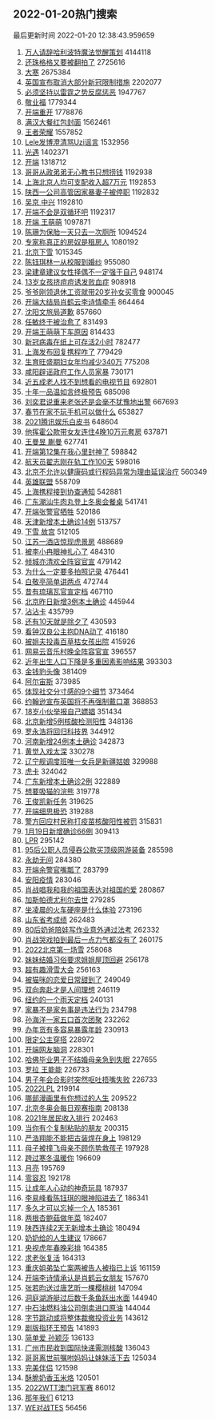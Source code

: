## 2022-01-20热门搜索 
最后更新时间 2022-01-20 12:38:43.959659 
1. [万人请辞哈利波特魔法觉醒策划](https://s.weibo.com/weibo?q=%E4%B8%87%E4%BA%BA%E8%AF%B7%E8%BE%9E%E5%93%88%E5%88%A9%E6%B3%A2%E7%89%B9%E9%AD%94%E6%B3%95%E8%A7%89%E9%86%92%E7%AD%96%E5%88%92&Refer=top) 4144118
1. [还珠格格又要被翻拍了](https://s.weibo.com/weibo?q=%23%E8%BF%98%E7%8F%A0%E6%A0%BC%E6%A0%BC%E5%8F%88%E8%A6%81%E8%A2%AB%E7%BF%BB%E6%8B%8D%E4%BA%86%23&Refer=top) 2725616
1. [大寒](https://s.weibo.com/weibo?q=%E5%A4%A7%E5%AF%92&Refer=top) 2675384
1. [英国宣布取消大部分新冠限制措施](https://s.weibo.com/weibo?q=%23%E8%8B%B1%E5%9B%BD%E5%AE%A3%E5%B8%83%E5%8F%96%E6%B6%88%E5%A4%A7%E9%83%A8%E5%88%86%E6%96%B0%E5%86%A0%E9%99%90%E5%88%B6%E6%8E%AA%E6%96%BD%23&Refer=top) 2202077
1. [必须坚持以雷霆之势反腐惩恶](https://s.weibo.com/weibo?q=%23%E5%BF%85%E9%A1%BB%E5%9D%9A%E6%8C%81%E4%BB%A5%E9%9B%B7%E9%9C%86%E4%B9%8B%E5%8A%BF%E5%8F%8D%E8%85%90%E6%83%A9%E6%81%B6%23&Refer=top) 1947767
1. [敬业福](https://s.weibo.com/weibo?q=%E6%95%AC%E4%B8%9A%E7%A6%8F&Refer=top) 1779344
1. [开端重开](https://s.weibo.com/weibo?q=%23%E5%BC%80%E7%AB%AF%E9%87%8D%E5%BC%80%23&Refer=top) 1778876
1. [满汉大餐红包封面](https://s.weibo.com/weibo?q=%E6%BB%A1%E6%B1%89%E5%A4%A7%E9%A4%90%E7%BA%A2%E5%8C%85%E5%B0%81%E9%9D%A2&Refer=top) 1562461
1. [王者荣耀](https://s.weibo.com/weibo?q=%23%E7%8E%8B%E8%80%85%E8%8D%A3%E8%80%80%23&Refer=top) 1557852
1. [Lele发博澄清骂Uzi谣言](https://s.weibo.com/weibo?q=%23Lele%E5%8F%91%E5%8D%9A%E6%BE%84%E6%B8%85%E9%AA%82Uzi%E8%B0%A3%E8%A8%80%23&Refer=top) 1532956
1. [光遇](https://s.weibo.com/weibo?q=%E5%85%89%E9%81%87&Refer=top) 1402371
1. [开端](https://s.weibo.com/weibo?q=%E5%BC%80%E7%AB%AF&Refer=top) 1318712
1. [哥哥从政弟弟无心教书只想捞钱](https://s.weibo.com/weibo?q=%23%E5%93%A5%E5%93%A5%E4%BB%8E%E6%94%BF%E5%BC%9F%E5%BC%9F%E6%97%A0%E5%BF%83%E6%95%99%E4%B9%A6%E5%8F%AA%E6%83%B3%E6%8D%9E%E9%92%B1%23&Refer=top) 1192938
1. [上海北京人均可支配收入超7万元](https://s.weibo.com/weibo?q=%23%E4%B8%8A%E6%B5%B7%E5%8C%97%E4%BA%AC%E4%BA%BA%E5%9D%87%E5%8F%AF%E6%94%AF%E9%85%8D%E6%94%B6%E5%85%A5%E8%B6%857%E4%B8%87%E5%85%83%23&Refer=top) 1192853
1. [陕西一公司高管因家暴妻子被停职](https://s.weibo.com/weibo?q=%23%E9%99%95%E8%A5%BF%E4%B8%80%E5%85%AC%E5%8F%B8%E9%AB%98%E7%AE%A1%E5%9B%A0%E5%AE%B6%E6%9A%B4%E5%A6%BB%E5%AD%90%E8%A2%AB%E5%81%9C%E8%81%8C%23&Refer=top) 1192832
1. [吴京 中兴](https://s.weibo.com/weibo?q=%E5%90%B4%E4%BA%AC%20%E4%B8%AD%E5%85%B4&Refer=top) 1192810
1. [开端不会是双循环吧](https://s.weibo.com/weibo?q=%23%E5%BC%80%E7%AB%AF%E4%B8%8D%E4%BC%9A%E6%98%AF%E5%8F%8C%E5%BE%AA%E7%8E%AF%E5%90%A7%23&Refer=top) 1192317
1. [开端 王萌萌](https://s.weibo.com/weibo?q=%E5%BC%80%E7%AB%AF%20%E7%8E%8B%E8%90%8C%E8%90%8C&Refer=top) 1097871
1. [陈珊为保胎一天只去一次厕所](https://s.weibo.com/weibo?q=%23%E9%99%88%E7%8F%8A%E4%B8%BA%E4%BF%9D%E8%83%8E%E4%B8%80%E5%A4%A9%E5%8F%AA%E5%8E%BB%E4%B8%80%E6%AC%A1%E5%8E%95%E6%89%80%23&Refer=top) 1094524
1. [专家称真正的房奴是租房人](https://s.weibo.com/weibo?q=%23%E4%B8%93%E5%AE%B6%E7%A7%B0%E7%9C%9F%E6%AD%A3%E7%9A%84%E6%88%BF%E5%A5%B4%E6%98%AF%E7%A7%9F%E6%88%BF%E4%BA%BA%23&Refer=top) 1080192
1. [北京下雪](https://s.weibo.com/weibo?q=%E5%8C%97%E4%BA%AC%E4%B8%8B%E9%9B%AA&Refer=top) 1015345
1. [陈钰琪林一从校服到婚纱](https://s.weibo.com/weibo?q=%23%E9%99%88%E9%92%B0%E7%90%AA%E6%9E%97%E4%B8%80%E4%BB%8E%E6%A0%A1%E6%9C%8D%E5%88%B0%E5%A9%9A%E7%BA%B1%23&Refer=top) 955080
1. [梁建章建议女性择偶不一定强于自己](https://s.weibo.com/weibo?q=%23%E6%A2%81%E5%BB%BA%E7%AB%A0%E5%BB%BA%E8%AE%AE%E5%A5%B3%E6%80%A7%E6%8B%A9%E5%81%B6%E4%B8%8D%E4%B8%80%E5%AE%9A%E5%BC%BA%E4%BA%8E%E8%87%AA%E5%B7%B1%23&Refer=top) 948174
1. [13岁女孩挤痘痘诱发败血症](https://s.weibo.com/weibo?q=%2313%E5%B2%81%E5%A5%B3%E5%AD%A9%E6%8C%A4%E7%97%98%E7%97%98%E8%AF%B1%E5%8F%91%E8%B4%A5%E8%A1%80%E7%97%87%23&Refer=top) 908918
1. [爷爷刚领退休工资就带20岁孙女买零食](https://s.weibo.com/weibo?q=%23%E7%88%B7%E7%88%B7%E5%88%9A%E9%A2%86%E9%80%80%E4%BC%91%E5%B7%A5%E8%B5%84%E5%B0%B1%E5%B8%A620%E5%B2%81%E5%AD%99%E5%A5%B3%E4%B9%B0%E9%9B%B6%E9%A3%9F%23&Refer=top) 900045
1. [开端大结局肖鹤云李诗情牵手](https://s.weibo.com/weibo?q=%23%E5%BC%80%E7%AB%AF%E5%A4%A7%E7%BB%93%E5%B1%80%E8%82%96%E9%B9%A4%E4%BA%91%E6%9D%8E%E8%AF%97%E6%83%85%E7%89%B5%E6%89%8B%23&Refer=top) 864464
1. [沈阳文旅局道歉](https://s.weibo.com/weibo?q=%23%E6%B2%88%E9%98%B3%E6%96%87%E6%97%85%E5%B1%80%E9%81%93%E6%AD%89%23&Refer=top) 857660
1. [任敏终于被治愈了](https://s.weibo.com/weibo?q=%23%E4%BB%BB%E6%95%8F%E7%BB%88%E4%BA%8E%E8%A2%AB%E6%B2%BB%E6%84%88%E4%BA%86%23&Refer=top) 831493
1. [开端王萌萌下车原因](https://s.weibo.com/weibo?q=%E5%BC%80%E7%AB%AF%E7%8E%8B%E8%90%8C%E8%90%8C%E4%B8%8B%E8%BD%A6%E5%8E%9F%E5%9B%A0&Refer=top) 814433
1. [新冠病毒在纸上可存活2小时](https://s.weibo.com/weibo?q=%23%E6%96%B0%E5%86%A0%E7%97%85%E6%AF%92%E5%9C%A8%E7%BA%B8%E4%B8%8A%E5%8F%AF%E5%AD%98%E6%B4%BB2%E5%B0%8F%E6%97%B6%23&Refer=top) 782477
1. [上海发布回复携程咋了](https://s.weibo.com/weibo?q=%23%E4%B8%8A%E6%B5%B7%E5%8F%91%E5%B8%83%E5%9B%9E%E5%A4%8D%E6%90%BA%E7%A8%8B%E5%92%8B%E4%BA%86%23&Refer=top) 779429
1. [生育旺盛期妇女年均减少340万](https://s.weibo.com/weibo?q=%23%E7%94%9F%E8%82%B2%E6%97%BA%E7%9B%9B%E6%9C%9F%E5%A6%87%E5%A5%B3%E5%B9%B4%E5%9D%87%E5%87%8F%E5%B0%91340%E4%B8%87%23&Refer=top) 775208
1. [咸阳辟谣政府工作人员家暴](https://s.weibo.com/weibo?q=%23%E5%92%B8%E9%98%B3%E8%BE%9F%E8%B0%A3%E6%94%BF%E5%BA%9C%E5%B7%A5%E4%BD%9C%E4%BA%BA%E5%91%98%E5%AE%B6%E6%9A%B4%23&Refer=top) 730171
1. [近五成老人找不到想看的电视节目](https://s.weibo.com/weibo?q=%23%E8%BF%91%E4%BA%94%E6%88%90%E8%80%81%E4%BA%BA%E6%89%BE%E4%B8%8D%E5%88%B0%E6%83%B3%E7%9C%8B%E7%9A%84%E7%94%B5%E8%A7%86%E8%8A%82%E7%9B%AE%23&Refer=top) 692801
1. [十年一品温如言终极预告](https://s.weibo.com/weibo?q=%23%E5%8D%81%E5%B9%B4%E4%B8%80%E5%93%81%E6%B8%A9%E5%A6%82%E8%A8%80%E7%BB%88%E6%9E%81%E9%A2%84%E5%91%8A%23&Refer=top) 685098
1. [刘奕君说重来老张还是会毫不犹豫地出警](https://s.weibo.com/weibo?q=%23%E5%88%98%E5%A5%95%E5%90%9B%E8%AF%B4%E9%87%8D%E6%9D%A5%E8%80%81%E5%BC%A0%E8%BF%98%E6%98%AF%E4%BC%9A%E6%AF%AB%E4%B8%8D%E7%8A%B9%E8%B1%AB%E5%9C%B0%E5%87%BA%E8%AD%A6%23&Refer=top) 667693
1. [春节在家不玩手机可以做什么](https://s.weibo.com/weibo?q=%23%E6%98%A5%E8%8A%82%E5%9C%A8%E5%AE%B6%E4%B8%8D%E7%8E%A9%E6%89%8B%E6%9C%BA%E5%8F%AF%E4%BB%A5%E5%81%9A%E4%BB%80%E4%B9%88%23&Refer=top) 653827
1. [2021腾讯娱乐白皮书](https://s.weibo.com/weibo?q=%232021%E8%85%BE%E8%AE%AF%E5%A8%B1%E4%B9%90%E7%99%BD%E7%9A%AE%E4%B9%A6%23&Refer=top) 648604
1. [他挥霍公款带女友连住4晚10万元套房](https://s.weibo.com/weibo?q=%23%E4%BB%96%E6%8C%A5%E9%9C%8D%E5%85%AC%E6%AC%BE%E5%B8%A6%E5%A5%B3%E5%8F%8B%E8%BF%9E%E4%BD%8F4%E6%99%9A10%E4%B8%87%E5%85%83%E5%A5%97%E6%88%BF%23&Refer=top) 637871
1. [王曼昱 蒯曼](https://s.weibo.com/weibo?q=%E7%8E%8B%E6%9B%BC%E6%98%B1%20%E8%92%AF%E6%9B%BC&Refer=top) 627741
1. [开端第12集在我心里封神了](https://s.weibo.com/weibo?q=%23%E5%BC%80%E7%AB%AF%E7%AC%AC12%E9%9B%86%E5%9C%A8%E6%88%91%E5%BF%83%E9%87%8C%E5%B0%81%E7%A5%9E%E4%BA%86%23&Refer=top) 598842
1. [航天员翟志刚在轨工作100天](https://s.weibo.com/weibo?q=%E8%88%AA%E5%A4%A9%E5%91%98%E7%BF%9F%E5%BF%97%E5%88%9A%E5%9C%A8%E8%BD%A8%E5%B7%A5%E4%BD%9C100%E5%A4%A9&Refer=top) 598016
1. [北京不允许以健康码或行程码异常为理由延误治疗](https://s.weibo.com/weibo?q=%23%E5%8C%97%E4%BA%AC%E4%B8%8D%E5%85%81%E8%AE%B8%E4%BB%A5%E5%81%A5%E5%BA%B7%E7%A0%81%E6%88%96%E8%A1%8C%E7%A8%8B%E7%A0%81%E5%BC%82%E5%B8%B8%E4%B8%BA%E7%90%86%E7%94%B1%E5%BB%B6%E8%AF%AF%E6%B2%BB%E7%96%97%23&Refer=top) 560349
1. [英雄联盟](https://s.weibo.com/weibo?q=%23%E8%8B%B1%E9%9B%84%E8%81%94%E7%9B%9F%23&Refer=top) 558709
1. [上海携程接到协查通知](https://s.weibo.com/weibo?q=%23%E4%B8%8A%E6%B5%B7%E6%90%BA%E7%A8%8B%E6%8E%A5%E5%88%B0%E5%8D%8F%E6%9F%A5%E9%80%9A%E7%9F%A5%23&Refer=top) 542881
1. [广东潮汕牛肉丸登上冬奥会餐桌](https://s.weibo.com/weibo?q=%23%E5%B9%BF%E4%B8%9C%E6%BD%AE%E6%B1%95%E7%89%9B%E8%82%89%E4%B8%B8%E7%99%BB%E4%B8%8A%E5%86%AC%E5%A5%A5%E4%BC%9A%E9%A4%90%E6%A1%8C%23&Refer=top) 541741
1. [开端张警官牺牲](https://s.weibo.com/weibo?q=%23%E5%BC%80%E7%AB%AF%E5%BC%A0%E8%AD%A6%E5%AE%98%E7%89%BA%E7%89%B2%23&Refer=top) 520186
1. [天津新增本土确诊14例](https://s.weibo.com/weibo?q=%23%E5%A4%A9%E6%B4%A5%E6%96%B0%E5%A2%9E%E6%9C%AC%E5%9C%9F%E7%A1%AE%E8%AF%8A14%E4%BE%8B%23&Refer=top) 513757
1. [下雪 故宫](https://s.weibo.com/weibo?q=%E4%B8%8B%E9%9B%AA%20%E6%95%85%E5%AE%AB&Refer=top) 512105
1. [江苏一酒店惊现虎景房](https://s.weibo.com/weibo?q=%23%E6%B1%9F%E8%8B%8F%E4%B8%80%E9%85%92%E5%BA%97%E6%83%8A%E7%8E%B0%E8%99%8E%E6%99%AF%E6%88%BF%23&Refer=top) 488689
1. [被李小冉眼神扎心了](https://s.weibo.com/weibo?q=%23%E8%A2%AB%E6%9D%8E%E5%B0%8F%E5%86%89%E7%9C%BC%E7%A5%9E%E6%89%8E%E5%BF%83%E4%BA%86%23&Refer=top) 484310
1. [倾城亦清欢全阵容官宣](https://s.weibo.com/weibo?q=%23%E5%80%BE%E5%9F%8E%E4%BA%A6%E6%B8%85%E6%AC%A2%E5%85%A8%E9%98%B5%E5%AE%B9%E5%AE%98%E5%AE%A3%23&Refer=top) 479142
1. [为什么一定要多拍照记录](https://s.weibo.com/weibo?q=%23%E4%B8%BA%E4%BB%80%E4%B9%88%E4%B8%80%E5%AE%9A%E8%A6%81%E5%A4%9A%E6%8B%8D%E7%85%A7%E8%AE%B0%E5%BD%95%23&Refer=top) 476441
1. [白敬亭简单讲两点](https://s.weibo.com/weibo?q=%23%E7%99%BD%E6%95%AC%E4%BA%AD%E7%AE%80%E5%8D%95%E8%AE%B2%E4%B8%A4%E7%82%B9%23&Refer=top) 472744
1. [昔有琉璃瓦官宣定档](https://s.weibo.com/weibo?q=%23%E6%98%94%E6%9C%89%E7%90%89%E7%92%83%E7%93%A6%E5%AE%98%E5%AE%A3%E5%AE%9A%E6%A1%A3%23&Refer=top) 467110
1. [北京昨日新增3例本土确诊](https://s.weibo.com/weibo?q=%23%E5%8C%97%E4%BA%AC%E6%98%A8%E6%97%A5%E6%96%B0%E5%A2%9E3%E4%BE%8B%E6%9C%AC%E5%9C%9F%E7%A1%AE%E8%AF%8A%23&Refer=top) 445944
1. [沾沾卡](https://s.weibo.com/weibo?q=%23%E6%B2%BE%E6%B2%BE%E5%8D%A1%23&Refer=top) 435799
1. [还有10天就是除夕了](https://s.weibo.com/weibo?q=%E8%BF%98%E6%9C%8910%E5%A4%A9%E5%B0%B1%E6%98%AF%E9%99%A4%E5%A4%95%E4%BA%86&Refer=top) 430593
1. [看钟汉良公主抱DNA动了](https://s.weibo.com/weibo?q=%23%E7%9C%8B%E9%92%9F%E6%B1%89%E8%89%AF%E5%85%AC%E4%B8%BB%E6%8A%B1DNA%E5%8A%A8%E4%BA%86%23&Refer=top) 416180
1. [被姐夫投毒百草枯女孩出院](https://s.weibo.com/weibo?q=%23%E8%A2%AB%E5%A7%90%E5%A4%AB%E6%8A%95%E6%AF%92%E7%99%BE%E8%8D%89%E6%9E%AF%E5%A5%B3%E5%AD%A9%E5%87%BA%E9%99%A2%23&Refer=top) 415926
1. [网易云音乐村晚全阵容官宣](https://s.weibo.com/weibo?q=%23%E7%BD%91%E6%98%93%E4%BA%91%E9%9F%B3%E4%B9%90%E6%9D%91%E6%99%9A%E5%85%A8%E9%98%B5%E5%AE%B9%E5%AE%98%E5%AE%A3%23&Refer=top) 396557
1. [近年出生人口下降是多重因素影响结果](https://s.weibo.com/weibo?q=%23%E8%BF%91%E5%B9%B4%E5%87%BA%E7%94%9F%E4%BA%BA%E5%8F%A3%E4%B8%8B%E9%99%8D%E6%98%AF%E5%A4%9A%E9%87%8D%E5%9B%A0%E7%B4%A0%E5%BD%B1%E5%93%8D%E7%BB%93%E6%9E%9C%23&Refer=top) 393303
1. [金钱豹头像](https://s.weibo.com/weibo?q=%23%E9%87%91%E9%92%B1%E8%B1%B9%E5%A4%B4%E5%83%8F%23&Refer=top) 381409
1. [阿尔宙斯](https://s.weibo.com/weibo?q=%E9%98%BF%E5%B0%94%E5%AE%99%E6%96%AF&Refer=top) 373985
1. [体现社交分寸感的9个细节](https://s.weibo.com/weibo?q=%23%E4%BD%93%E7%8E%B0%E7%A4%BE%E4%BA%A4%E5%88%86%E5%AF%B8%E6%84%9F%E7%9A%849%E4%B8%AA%E7%BB%86%E8%8A%82%23&Refer=top) 373464
1. [约翰逊宣布英国将不再强制戴口罩](https://s.weibo.com/weibo?q=%23%E7%BA%A6%E7%BF%B0%E9%80%8A%E5%AE%A3%E5%B8%83%E8%8B%B1%E5%9B%BD%E5%B0%86%E4%B8%8D%E5%86%8D%E5%BC%BA%E5%88%B6%E6%88%B4%E5%8F%A3%E7%BD%A9%23&Refer=top) 368853
1. [18岁小伙举报自己嫖娼](https://s.weibo.com/weibo?q=%2318%E5%B2%81%E5%B0%8F%E4%BC%99%E4%B8%BE%E6%8A%A5%E8%87%AA%E5%B7%B1%E5%AB%96%E5%A8%BC%23&Refer=top) 351434
1. [北京新增5例核酸检测阳性](https://s.weibo.com/weibo?q=%23%E5%8C%97%E4%BA%AC%E6%96%B0%E5%A2%9E5%E4%BE%8B%E6%A0%B8%E9%85%B8%E6%A3%80%E6%B5%8B%E9%98%B3%E6%80%A7%23&Refer=top) 348136
1. [罗永浩将回归科技界](https://s.weibo.com/weibo?q=%23%E7%BD%97%E6%B0%B8%E6%B5%A9%E5%B0%86%E5%9B%9E%E5%BD%92%E7%A7%91%E6%8A%80%E7%95%8C%23&Refer=top) 344912
1. [河南新增24例本土确诊](https://s.weibo.com/weibo?q=%23%E6%B2%B3%E5%8D%97%E6%96%B0%E5%A2%9E24%E4%BE%8B%E6%9C%AC%E5%9C%9F%E7%A1%AE%E8%AF%8A%23&Refer=top) 342873
1. [黄觉入戏太深](https://s.weibo.com/weibo?q=%23%E9%BB%84%E8%A7%89%E5%85%A5%E6%88%8F%E5%A4%AA%E6%B7%B1%23&Refer=top) 330278
1. [辽宁舰调度班唯一女兵是新疆姑娘](https://s.weibo.com/weibo?q=%23%E8%BE%BD%E5%AE%81%E8%88%B0%E8%B0%83%E5%BA%A6%E7%8F%AD%E5%94%AF%E4%B8%80%E5%A5%B3%E5%85%B5%E6%98%AF%E6%96%B0%E7%96%86%E5%A7%91%E5%A8%98%23&Refer=top) 329988
1. [虎卡](https://s.weibo.com/weibo?q=%E8%99%8E%E5%8D%A1&Refer=top) 324042
1. [广东新增本土确诊2例](https://s.weibo.com/weibo?q=%23%E5%B9%BF%E4%B8%9C%E6%96%B0%E5%A2%9E%E6%9C%AC%E5%9C%9F%E7%A1%AE%E8%AF%8A2%E4%BE%8B%23&Refer=top) 322889
1. [想要吸猫的浣熊](https://s.weibo.com/weibo?q=%E6%83%B3%E8%A6%81%E5%90%B8%E7%8C%AB%E7%9A%84%E6%B5%A3%E7%86%8A&Refer=top) 319778
1. [王俊凯新任务](https://s.weibo.com/weibo?q=%E7%8E%8B%E4%BF%8A%E5%87%AF%E6%96%B0%E4%BB%BB%E5%8A%A1&Refer=top) 319625
1. [开端细思极恐](https://s.weibo.com/weibo?q=%23%E5%BC%80%E7%AB%AF%E7%BB%86%E6%80%9D%E6%9E%81%E6%81%90%23&Refer=top) 319288
1. [警方回应村民称打疫苗核酸阳性被罚](https://s.weibo.com/weibo?q=%23%E8%AD%A6%E6%96%B9%E5%9B%9E%E5%BA%94%E6%9D%91%E6%B0%91%E7%A7%B0%E6%89%93%E7%96%AB%E8%8B%97%E6%A0%B8%E9%85%B8%E9%98%B3%E6%80%A7%E8%A2%AB%E7%BD%9A%23&Refer=top) 315831
1. [1月19日新增确诊66例](https://s.weibo.com/weibo?q=%231%E6%9C%8819%E6%97%A5%E6%96%B0%E5%A2%9E%E7%A1%AE%E8%AF%8A66%E4%BE%8B%23&Refer=top) 309413
1. [LPR](https://s.weibo.com/weibo?q=LPR&Refer=top) 295142
1. [95后公职人员侵吞公款买顶级网游装备](https://s.weibo.com/weibo?q=%2395%E5%90%8E%E5%85%AC%E8%81%8C%E4%BA%BA%E5%91%98%E4%BE%B5%E5%90%9E%E5%85%AC%E6%AC%BE%E4%B9%B0%E9%A1%B6%E7%BA%A7%E7%BD%91%E6%B8%B8%E8%A3%85%E5%A4%87%23&Refer=top) 285598
1. [永劫无间](https://s.weibo.com/weibo?q=%E6%B0%B8%E5%8A%AB%E6%97%A0%E9%97%B4&Refer=top) 284380
1. [开端余警官嘴瓢了](https://s.weibo.com/weibo?q=%23%E5%BC%80%E7%AB%AF%E4%BD%99%E8%AD%A6%E5%AE%98%E5%98%B4%E7%93%A2%E4%BA%86%23&Refer=top) 283799
1. [安阳疫情](https://s.weibo.com/weibo?q=%23%E5%AE%89%E9%98%B3%E7%96%AB%E6%83%85%23&Refer=top) 283046
1. [肖战唱我和我的祖国表达对祖国的爱](https://s.weibo.com/weibo?q=%23%E8%82%96%E6%88%98%E5%94%B1%E6%88%91%E5%92%8C%E6%88%91%E7%9A%84%E7%A5%96%E5%9B%BD%E8%A1%A8%E8%BE%BE%E5%AF%B9%E7%A5%96%E5%9B%BD%E7%9A%84%E7%88%B1%23&Refer=top) 280867
1. [加斯帕德尤利尔去世](https://s.weibo.com/weibo?q=%23%E5%8A%A0%E6%96%AF%E5%B8%95%E5%BE%B7%E5%B0%A4%E5%88%A9%E5%B0%94%E5%8E%BB%E4%B8%96%23&Refer=top) 279285
1. [坐凌晨的火车硬座是什么体验](https://s.weibo.com/weibo?q=%23%E5%9D%90%E5%87%8C%E6%99%A8%E7%9A%84%E7%81%AB%E8%BD%A6%E7%A1%AC%E5%BA%A7%E6%98%AF%E4%BB%80%E4%B9%88%E4%BD%93%E9%AA%8C%23&Refer=top) 273196
1. [山东省考成绩](https://s.weibo.com/weibo?q=%E5%B1%B1%E4%B8%9C%E7%9C%81%E8%80%83%E6%88%90%E7%BB%A9&Refer=top) 262483
1. [80后奶爸陪娃写作业意外通过法考](https://s.weibo.com/weibo?q=%2380%E5%90%8E%E5%A5%B6%E7%88%B8%E9%99%AA%E5%A8%83%E5%86%99%E4%BD%9C%E4%B8%9A%E6%84%8F%E5%A4%96%E9%80%9A%E8%BF%87%E6%B3%95%E8%80%83%23&Refer=top) 262332
1. [肖战哭戏拍到最后一点力气都没有了](https://s.weibo.com/weibo?q=%23%E8%82%96%E6%88%98%E5%93%AD%E6%88%8F%E6%8B%8D%E5%88%B0%E6%9C%80%E5%90%8E%E4%B8%80%E7%82%B9%E5%8A%9B%E6%B0%94%E9%83%BD%E6%B2%A1%E6%9C%89%E4%BA%86%23&Refer=top) 260175
1. [2022北京第一场雪](https://s.weibo.com/weibo?q=%232022%E5%8C%97%E4%BA%AC%E7%AC%AC%E4%B8%80%E5%9C%BA%E9%9B%AA%23&Refer=top) 258068
1. [妹妹结婚习俗要求姐姐屋顶回避](https://s.weibo.com/weibo?q=%23%E5%A6%B9%E5%A6%B9%E7%BB%93%E5%A9%9A%E4%B9%A0%E4%BF%97%E8%A6%81%E6%B1%82%E5%A7%90%E5%A7%90%E5%B1%8B%E9%A1%B6%E5%9B%9E%E9%81%BF%23&Refer=top) 256178
1. [超有趣滑雪大会](https://s.weibo.com/weibo?q=%E8%B6%85%E6%9C%89%E8%B6%A3%E6%BB%91%E9%9B%AA%E5%A4%A7%E4%BC%9A&Refer=top) 256163
1. [被猫咪的恋爱日常甜到了](https://s.weibo.com/weibo?q=%23%E8%A2%AB%E7%8C%AB%E5%92%AA%E7%9A%84%E6%81%8B%E7%88%B1%E6%97%A5%E5%B8%B8%E7%94%9C%E5%88%B0%E4%BA%86%23&Refer=top) 249049
1. [双向奔赴才是人间理想](https://s.weibo.com/weibo?q=%23%E5%8F%8C%E5%90%91%E5%A5%94%E8%B5%B4%E6%89%8D%E6%98%AF%E4%BA%BA%E9%97%B4%E7%90%86%E6%83%B3%23&Refer=top) 246119
1. [纽约的一个雨天定档](https://s.weibo.com/weibo?q=%23%E7%BA%BD%E7%BA%A6%E7%9A%84%E4%B8%80%E4%B8%AA%E9%9B%A8%E5%A4%A9%E5%AE%9A%E6%A1%A3%23&Refer=top) 240131
1. [家暴不是家务事是违法行为](https://s.weibo.com/weibo?q=%23%E5%AE%B6%E6%9A%B4%E4%B8%8D%E6%98%AF%E5%AE%B6%E5%8A%A1%E4%BA%8B%E6%98%AF%E8%BF%9D%E6%B3%95%E8%A1%8C%E4%B8%BA%23&Refer=top) 234798
1. [孙海洋一家五口首次团聚](https://s.weibo.com/weibo?q=%23%E5%AD%99%E6%B5%B7%E6%B4%8B%E4%B8%80%E5%AE%B6%E4%BA%94%E5%8F%A3%E9%A6%96%E6%AC%A1%E5%9B%A2%E8%81%9A%23&Refer=top) 232262
1. [办年货有多容易暴露年龄](https://s.weibo.com/weibo?q=%23%E5%8A%9E%E5%B9%B4%E8%B4%A7%E6%9C%89%E5%A4%9A%E5%AE%B9%E6%98%93%E6%9A%B4%E9%9C%B2%E5%B9%B4%E9%BE%84%23&Refer=top) 230913
1. [限定公主穿搭](https://s.weibo.com/weibo?q=%E9%99%90%E5%AE%9A%E5%85%AC%E4%B8%BB%E7%A9%BF%E6%90%AD&Refer=top) 228972
1. [开端网友脑洞](https://s.weibo.com/weibo?q=%23%E5%BC%80%E7%AB%AF%E7%BD%91%E5%8F%8B%E8%84%91%E6%B4%9E%23&Refer=top) 228301
1. [哈佛毕业男子不结婚母亲急到失眠](https://s.weibo.com/weibo?q=%23%E5%93%88%E4%BD%9B%E6%AF%95%E4%B8%9A%E7%94%B7%E5%AD%90%E4%B8%8D%E7%BB%93%E5%A9%9A%E6%AF%8D%E4%BA%B2%E6%80%A5%E5%88%B0%E5%A4%B1%E7%9C%A0%23&Refer=top) 227655
1. [罗拉 王能能](https://s.weibo.com/weibo?q=%E7%BD%97%E6%8B%89%20%E7%8E%8B%E8%83%BD%E8%83%BD&Refer=top) 226733
1. [男子年会合影时突然呕吐捂嘴失败](https://s.weibo.com/weibo?q=%23%E7%94%B7%E5%AD%90%E5%B9%B4%E4%BC%9A%E5%90%88%E5%BD%B1%E6%97%B6%E7%AA%81%E7%84%B6%E5%91%95%E5%90%90%E6%8D%82%E5%98%B4%E5%A4%B1%E8%B4%A5%23&Refer=top) 226733
1. [2022LPL](https://s.weibo.com/weibo?q=2022LPL&Refer=top) 219914
1. [哪部漫画里有你想过的人生](https://s.weibo.com/weibo?q=%23%E5%93%AA%E9%83%A8%E6%BC%AB%E7%94%BB%E9%87%8C%E6%9C%89%E4%BD%A0%E6%83%B3%E8%BF%87%E7%9A%84%E4%BA%BA%E7%94%9F%23&Refer=top) 209522
1. [北京冬奥会每日观赛指南](https://s.weibo.com/weibo?q=%23%E5%8C%97%E4%BA%AC%E5%86%AC%E5%A5%A5%E4%BC%9A%E6%AF%8F%E6%97%A5%E8%A7%82%E8%B5%9B%E6%8C%87%E5%8D%97%23&Refer=top) 208138
1. [2021年居民收入排行](https://s.weibo.com/weibo?q=%232021%E5%B9%B4%E5%B1%85%E6%B0%91%E6%94%B6%E5%85%A5%E6%8E%92%E8%A1%8C%23&Refer=top) 202463
1. [当你有个复制粘贴的朋友](https://s.weibo.com/weibo?q=%23%E5%BD%93%E4%BD%A0%E6%9C%89%E4%B8%AA%E5%A4%8D%E5%88%B6%E7%B2%98%E8%B4%B4%E7%9A%84%E6%9C%8B%E5%8F%8B%23&Refer=top) 200315
1. [严浩翔能不能把古装焊在身上](https://s.weibo.com/weibo?q=%23%E4%B8%A5%E6%B5%A9%E7%BF%94%E8%83%BD%E4%B8%8D%E8%83%BD%E6%8A%8A%E5%8F%A4%E8%A3%85%E7%84%8A%E5%9C%A8%E8%BA%AB%E4%B8%8A%23&Refer=top) 198129
1. [母子被撞飞母亲不顾伤势救孩子](https://s.weibo.com/weibo?q=%23%E6%AF%8D%E5%AD%90%E8%A2%AB%E6%92%9E%E9%A3%9E%E6%AF%8D%E4%BA%B2%E4%B8%8D%E9%A1%BE%E4%BC%A4%E5%8A%BF%E6%95%91%E5%AD%A9%E5%AD%90%23&Refer=top) 197928
1. [跨过寒冬温暖你](https://s.weibo.com/weibo?q=%23%E8%B7%A8%E8%BF%87%E5%AF%92%E5%86%AC%E6%B8%A9%E6%9A%96%E4%BD%A0%23&Refer=top) 196609
1. [月亮](https://s.weibo.com/weibo?q=%E6%9C%88%E4%BA%AE&Refer=top) 195769
1. [零容忍](https://s.weibo.com/weibo?q=%E9%9B%B6%E5%AE%B9%E5%BF%8D&Refer=top) 192178
1. [让成年人心动的神奇玩具](https://s.weibo.com/weibo?q=%23%E8%AE%A9%E6%88%90%E5%B9%B4%E4%BA%BA%E5%BF%83%E5%8A%A8%E7%9A%84%E7%A5%9E%E5%A5%87%E7%8E%A9%E5%85%B7%23&Refer=top) 187937
1. [李易峰看陈钰琪的眼神陷进去了](https://s.weibo.com/weibo?q=%23%E6%9D%8E%E6%98%93%E5%B3%B0%E7%9C%8B%E9%99%88%E9%92%B0%E7%90%AA%E7%9A%84%E7%9C%BC%E7%A5%9E%E9%99%B7%E8%BF%9B%E5%8E%BB%E4%BA%86%23&Refer=top) 186341
1. [多久才可以忘掉一个人](https://s.weibo.com/weibo?q=%23%E5%A4%9A%E4%B9%85%E6%89%8D%E5%8F%AF%E4%BB%A5%E5%BF%98%E6%8E%89%E4%B8%80%E4%B8%AA%E4%BA%BA%23&Refer=top) 185361
1. [两根杏鲍菇做年菜](https://s.weibo.com/weibo?q=%23%E4%B8%A4%E6%A0%B9%E6%9D%8F%E9%B2%8D%E8%8F%87%E5%81%9A%E5%B9%B4%E8%8F%9C%23&Refer=top) 182407
1. [陕西连续2天无新增本土确诊](https://s.weibo.com/weibo?q=%23%E9%99%95%E8%A5%BF%E8%BF%9E%E7%BB%AD2%E5%A4%A9%E6%97%A0%E6%96%B0%E5%A2%9E%E6%9C%AC%E5%9C%9F%E7%A1%AE%E8%AF%8A%23&Refer=top) 180494
1. [奶奶给的人生建议](https://s.weibo.com/weibo?q=%23%E5%A5%B6%E5%A5%B6%E7%BB%99%E7%9A%84%E4%BA%BA%E7%94%9F%E5%BB%BA%E8%AE%AE%23&Refer=top) 178667
1. [央视虎年春晚彩排](https://s.weibo.com/weibo?q=%23%E5%A4%AE%E8%A7%86%E8%99%8E%E5%B9%B4%E6%98%A5%E6%99%9A%E5%BD%A9%E6%8E%92%23&Refer=top) 164385
1. [求老张复活](https://s.weibo.com/weibo?q=%23%E6%B1%82%E8%80%81%E5%BC%A0%E5%A4%8D%E6%B4%BB%23&Refer=top) 164313
1. [重庆姐弟坠亡案两被告人被指已上诉](https://s.weibo.com/weibo?q=%23%E9%87%8D%E5%BA%86%E5%A7%90%E5%BC%9F%E5%9D%A0%E4%BA%A1%E6%A1%88%E4%B8%A4%E8%A2%AB%E5%91%8A%E4%BA%BA%E8%A2%AB%E6%8C%87%E5%B7%B2%E4%B8%8A%E8%AF%89%23&Refer=top) 161159
1. [开端李诗情承认是肖鹤云女朋友](https://s.weibo.com/weibo?q=%23%E5%BC%80%E7%AB%AF%E6%9D%8E%E8%AF%97%E6%83%85%E6%89%BF%E8%AE%A4%E6%98%AF%E8%82%96%E9%B9%A4%E4%BA%91%E5%A5%B3%E6%9C%8B%E5%8F%8B%23&Refer=top) 157670
1. [张若昀送过唐艺昕一棵樱桃树](https://s.weibo.com/weibo?q=%23%E5%BC%A0%E8%8B%A5%E6%98%80%E9%80%81%E8%BF%87%E5%94%90%E8%89%BA%E6%98%95%E4%B8%80%E6%A3%B5%E6%A8%B1%E6%A1%83%E6%A0%91%23&Refer=top) 147094
1. [洞庭湖游艇过后数千条鱼跃出水面](https://s.weibo.com/weibo?q=%23%E6%B4%9E%E5%BA%AD%E6%B9%96%E6%B8%B8%E8%89%87%E8%BF%87%E5%90%8E%E6%95%B0%E5%8D%83%E6%9D%A1%E9%B1%BC%E8%B7%83%E5%87%BA%E6%B0%B4%E9%9D%A2%23&Refer=top) 144940
1. [中石油燃料油公司倒卖进口原油](https://s.weibo.com/weibo?q=%23%E4%B8%AD%E7%9F%B3%E6%B2%B9%E7%87%83%E6%96%99%E6%B2%B9%E5%85%AC%E5%8F%B8%E5%80%92%E5%8D%96%E8%BF%9B%E5%8F%A3%E5%8E%9F%E6%B2%B9%23&Refer=top) 144044
1. [字节跳动或将整体裁撤投资业务](https://s.weibo.com/weibo?q=%23%E5%AD%97%E8%8A%82%E8%B7%B3%E5%8A%A8%E6%88%96%E5%B0%86%E6%95%B4%E4%BD%93%E8%A3%81%E6%92%A4%E6%8A%95%E8%B5%84%E4%B8%9A%E5%8A%A1%23&Refer=top) 143612
1. [剧版指环王预告](https://s.weibo.com/weibo?q=%23%E5%89%A7%E7%89%88%E6%8C%87%E7%8E%AF%E7%8E%8B%E9%A2%84%E5%91%8A%23&Refer=top) 141893
1. [简单爱 孙颖莎](https://s.weibo.com/weibo?q=%E7%AE%80%E5%8D%95%E7%88%B1%20%E5%AD%99%E9%A2%96%E8%8E%8E&Refer=top) 136133
1. [广州市民收到国际快递需测核酸](https://s.weibo.com/weibo?q=%23%E5%B9%BF%E5%B7%9E%E5%B8%82%E6%B0%91%E6%94%B6%E5%88%B0%E5%9B%BD%E9%99%85%E5%BF%AB%E9%80%92%E9%9C%80%E6%B5%8B%E6%A0%B8%E9%85%B8%23&Refer=top) 136043
1. [哥哥离世前嘱咐妈妈让妹妹活下去](https://s.weibo.com/weibo?q=%23%E5%93%A5%E5%93%A5%E7%A6%BB%E4%B8%96%E5%89%8D%E5%98%B1%E5%92%90%E5%A6%88%E5%A6%88%E8%AE%A9%E5%A6%B9%E5%A6%B9%E6%B4%BB%E4%B8%8B%E5%8E%BB%23&Refer=top) 125034
1. [完美伴侣](https://s.weibo.com/weibo?q=%E5%AE%8C%E7%BE%8E%E4%BC%B4%E4%BE%A3&Refer=top) 121598
1. [酥脆奶香玉米烙](https://s.weibo.com/weibo?q=%23%E9%85%A5%E8%84%86%E5%A5%B6%E9%A6%99%E7%8E%89%E7%B1%B3%E7%83%99%23&Refer=top) 120501
1. [2022WTT澳门冠军赛](https://s.weibo.com/weibo?q=%232022WTT%E6%BE%B3%E9%97%A8%E5%86%A0%E5%86%9B%E8%B5%9B%23&Refer=top) 86012
1. [那年我们](https://s.weibo.com/weibo?q=%E9%82%A3%E5%B9%B4%E6%88%91%E4%BB%AC&Refer=top) 61213
1. [WE对战TES](https://s.weibo.com/weibo?q=%23WE%E5%AF%B9%E6%88%98TES%23&Refer=top) 56456
